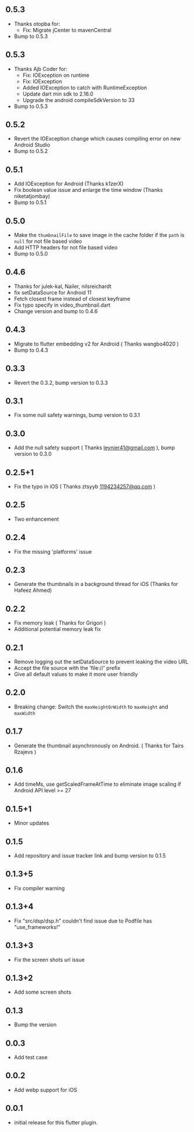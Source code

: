 ## 0.5.3
* Thanks otopba for:
  -   Fix: Migrate jCenter to mavenCentral
* Bump to 0.5.3

## 0.5.3
* Thanks Ajb Coder for:
  -   Fix: IOException on runtime
  -   Fix: IOException
  -   Added IOException to catch with RuntimeException
  -   Update dart min sdk to 2.16.0
  -   Upgrade the android compileSdkVersion to 33
* Bump to 0.5.3

## 0.5.2
* Revert the IOException change which causes compiling error on new Android Studio
* Bump to 0.5.2

## 0.5.1
* Add IOException for Android (Thanks k1zerX)
* Fix boolean value issue and enlarge the time window (Thanks niketatjombay) 
* Bump to 0.5.1

## 0.5.0

* Make the `thumbnailFile` to save image in the cache folder if the `path` is `null` for not file based video
* Add HTTP headers for not file based video
* Bump to 0.5.0

## 0.4.6

* Thanks for julek-kal, Nailer, nilsreichardt
* fix setDataSource for Android 11
* Fetch closest frame instead of closest keyframe
* Fix typo specify in video_thumbnail.dart
* Change version and bump to 0.4.6

## 0.4.3

* Migrate to flutter embedding v2 for Android ( Thanks wangbo4020 )
* Bump to 0.4.3

## 0.3.3

* Revert the 0.3.2, bump version to 0.3.3

## 0.3.1

* Fix some null safety warnings, bump version to 0.3.1

## 0.3.0

* Add the null safety support ( Thanks leynier41@gmail.com ), bump version to 0.3.0

## 0.2.5+1

* Fix the typo in iOS ( Thanks ztsyyb <1194234257@qq.com> )

## 0.2.5

* Two enhancement

## 0.2.4

* Fix the missing 'platforms' issue

## 0.2.3

* Generate the thumbnails in a background thread for iOS (Thanks for Hafeez Ahmed)

## 0.2.2

* Fix memory leak ( Thanks for Grigori )
* Additional potential memory leak fix

## 0.2.1

* Remove logging out the setDataSource to prevent leaking the video URL
* Accept the file source with the 'file://' prefix
* Give all default values to make it more user friendly

## 0.2.0

* Breaking change: Switch the `maxHeightOrWidth` to `maxHeight` and `maxWidth`

## 0.1.7

* Generate the thumbnail asynchronously on Android. ( Thanks for Tairs Rzajevs )
## 0.1.6

* Add timeMs, use getScaledFrameAtTime to eliminate image scaling if Android API level >= 27
## 0.1.5+1

* Minor updates
## 0.1.5

* Add repository and issue tracker link and bump version to 0.1.5
## 0.1.3+5

* Fix compiler warning
## 0.1.3+4

* Fix "src/dsp/dsp.h" couldn't find issue due to Podfile has "use_frameworks!"
## 0.1.3+3

* Fix the screen shots url issue
## 0.1.3+2

* Add some screen shots
## 0.1.3

* Bump the version
## 0.0.3

* Add test case
## 0.0.2

* Add webp support for iOS
## 0.0.1

* initial release for this flutter plugin.
